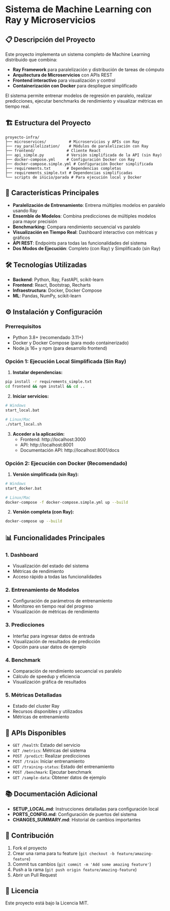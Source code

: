 # Sistema de Machine Learning con Ray y Microservicios

## 📋 Descripción del Proyecto

Este proyecto implementa un sistema completo de Machine Learning distribuido que combina:

- **Ray Framework** para paralelización y distribución de tareas de cómputo
- **Arquitectura de Microservicios** con APIs REST
- **Frontend interactivo** para visualización y control
- **Containerización con Docker** para despliegue simplificado

El sistema permite entrenar modelos de regresión en paralelo, realizar predicciones, ejecutar benchmarks de rendimiento y visualizar métricas en tiempo real.

## 🏗️ Estructura del Proyecto

```
proyecto-infra/
├── microservices/          # Microservicios y APIs con Ray
├── ray_parallelization/    # Módulos de paralelización con Ray
├── frontend/              # Cliente React
├── api_simple.py          # Versión simplificada de la API (sin Ray)
├── docker-compose.yml     # Configuración Docker con Ray
├── docker-compose.simple.yml # Configuración Docker simplificada
├── requirements.txt       # Dependencias completas
├── requirements_simple.txt # Dependencias simplificadas
└── scripts de inicio/parada # Para ejecución local y Docker
```

## 🚀 Características Principales

- **Paralelización de Entrenamiento**: Entrena múltiples modelos en paralelo usando Ray
- **Ensemble de Modelos**: Combina predicciones de múltiples modelos para mayor precisión
- **Benchmarking**: Compara rendimiento secuencial vs paralelo
- **Visualización en Tiempo Real**: Dashboard interactivo con métricas y gráficos
- **API REST**: Endpoints para todas las funcionalidades del sistema
- **Dos Modos de Ejecución**: Completo (con Ray) y Simplificado (sin Ray)

## 🛠️ Tecnologías Utilizadas

- **Backend**: Python, Ray, FastAPI, scikit-learn
- **Frontend**: React, Bootstrap, Recharts
- **Infraestructura**: Docker, Docker Compose
- **ML**: Pandas, NumPy, scikit-learn

## ⚙️ Instalación y Configuración

### Prerrequisitos

- Python 3.8+ (recomendado 3.11+)
- Docker y Docker Compose (para modo containerizado)
- Node.js 16+ y npm (para desarrollo frontend)

### Opción 1: Ejecución Local Simplificada (Sin Ray)

1. **Instalar dependencias:**

```bash
pip install -r requirements_simple.txt
cd frontend && npm install && cd ..
```

2. **Iniciar servicios:**

```bash
# Windows
start_local.bat

# Linux/Mac
./start_local.sh
```

3. **Acceder a la aplicación:**
   - Frontend: http://localhost:3000
   - API: http://localhost:8001
   - Documentación API: http://localhost:8001/docs

### Opción 2: Ejecución con Docker (Recomendado)

1. **Versión simplificada (sin Ray):**

```bash
# Windows
start_docker.bat

# Linux/Mac
docker-compose -f docker-compose.simple.yml up --build
```

2. **Versión completa (con Ray):**

```bash
docker-compose up --build
```

## 📊 Funcionalidades Principales

### 1. Dashboard

- Visualización del estado del sistema
- Métricas de rendimiento
- Acceso rápido a todas las funcionalidades

### 2. Entrenamiento de Modelos

- Configuración de parámetros de entrenamiento
- Monitoreo en tiempo real del progreso
- Visualización de métricas de rendimiento

### 3. Predicciones

- Interfaz para ingresar datos de entrada
- Visualización de resultados de predicción
- Opción para usar datos de ejemplo

### 4. Benchmark

- Comparación de rendimiento secuencial vs paralelo
- Cálculo de speedup y eficiencia
- Visualización gráfica de resultados

### 5. Métricas Detalladas

- Estado del cluster Ray
- Recursos disponibles y utilizados
- Métricas de entrenamiento

## 🔌 APIs Disponibles

- `GET /health`: Estado del servicio
- `GET /metrics`: Métricas del sistema
- `POST /predict`: Realizar predicciones
- `POST /train`: Iniciar entrenamiento
- `GET /training-status`: Estado del entrenamiento
- `POST /benchmark`: Ejecutar benchmark
- `GET /sample-data`: Obtener datos de ejemplo

## 📚 Documentación Adicional

- **SETUP_LOCAL.md**: Instrucciones detalladas para configuración local
- **PORTS_CONFIG.md**: Configuración de puertos del sistema
- **CHANGES_SUMMARY.md**: Historial de cambios importantes

## 🤝 Contribución

1. Fork el proyecto
2. Crear una rama para tu feature (`git checkout -b feature/amazing-feature`)
3. Commit tus cambios (`git commit -m 'Add some amazing feature'`)
4. Push a la rama (`git push origin feature/amazing-feature`)
5. Abrir un Pull Request

## 📄 Licencia

Este proyecto está bajo la Licencia MIT.
